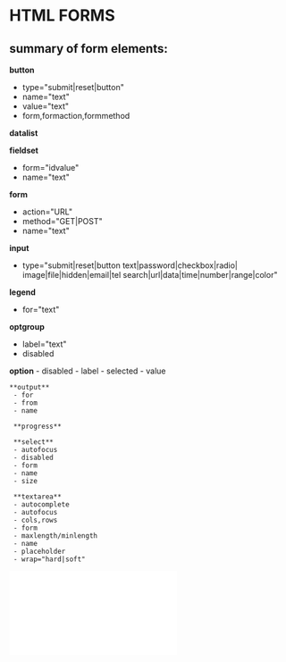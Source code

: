 # HTML FORMS

## summary of form elements: 

**button**
 - type="submit|reset|button"
 - name="text"
 - value="text"
 - form,formaction,formmethod


 **datalist**

 **fieldset**
  - form="idvalue"
  - name="text"

  **form**
   - action="URL"
   - method="GET|POST"
   - name="text"

  **input**
   - type="submit|reset|button
   		   text|password|checkbox|radio|
   		   image|file|hidden|email|tel
   		   search|url|data|time|number|range|color"

  **legend**
   - for="text"

  **optgroup**
   - label="text"
   - disabled

   **option**
    - disabled
    - label
    - selected
    - value

    **output**
     - for
     - from
     - name

     **progress**

     **select**
     - autofocus
     - disabled
     - form
     - name
     - size

     **textarea**
     - autocomplete
     - autofocus
     - cols,rows
     - form
     - maxlength/minlength
     - name
     - placeholder
     - wrap="hard|soft"


![example](pizza_final.html)